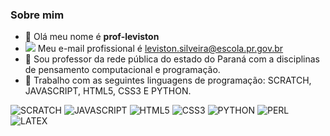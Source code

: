 ### Sobre mim

- 👋 Olá meu nome é **prof-leviston**
- ![](https://img.shields.io/badge/Gmail-D14836?style=for-the-badge&logo=gmail&logoColor=white) Meu e-mail profissional é leviston.silveira@escola.pr.gov.br
- 👀 Sou professor da rede pública do estado do Paraná com a disciplinas de pensamento computacional e programação.
- 🌱 Trabalho com as seguintes linguagens de programação: SCRATCH, JAVASCRIPT, HTML5, CSS3 E PYTHON.

![SCRATCH](https://img.shields.io/badge/Scratch-4D97FF?style=for-the-badge&logo=Scratch&logoColor=white)
![JAVASCRIPT](https://img.shields.io/badge/JavaScript-323330?style=for-the-badge&logo=javascript&logoColor=F7DF1E)
![HTML5](https://img.shields.io/badge/HTML5-E34F26?style=for-the-badge&logo=html5&logoColor=white)
![CSS3](https://img.shields.io/badge/CSS3-1572B6?style=for-the-badge&logo=css3&logoColor=white)
![PYTHON](https://img.shields.io/badge/Python-FFD43B?style=for-the-badge&logo=python&logoColor=blue)
![PERL](https://img.shields.io/badge/Perl-39457E?style=for-the-badge&logo=perl&logoColor=white)
![LATEX](https://img.shields.io/badge/LaTeX-47A141?style=for-the-badge&logo=LaTeX&logoColor=white)
	

<!---
prof-leviston/prof-leviston is a ✨ special ✨ repository because its `README.md` (this file) appears on your GitHub profile.
You can click the Preview link to take a look at your changes.
--->
